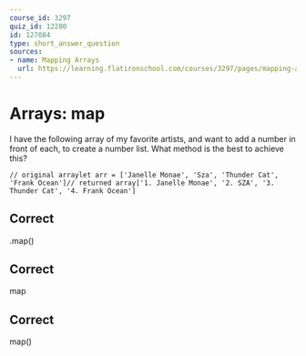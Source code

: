 ```yaml
---
course_id: 3297
quiz_id: 12280
id: 127084
type: short_answer_question
sources:
- name: Mapping Arrays
  url: https://learning.flatironschool.com/courses/3297/pages/mapping-arrays?module_item_id=143585
---
```


# Arrays: map

I have the following array of my favorite artists, and want to add a number in
front of each, to create a number list. What method is the best to achieve this?

```
// original arraylet arr = ['Janelle Monae', 'Sza', 'Thunder Cat', 'Frank Ocean']// returned array['1. Janelle Monae', '2. SZA', '3. Thunder Cat', '4. Frank Ocean']
```

## Correct

.map()

## Correct

map

## Correct

map()
